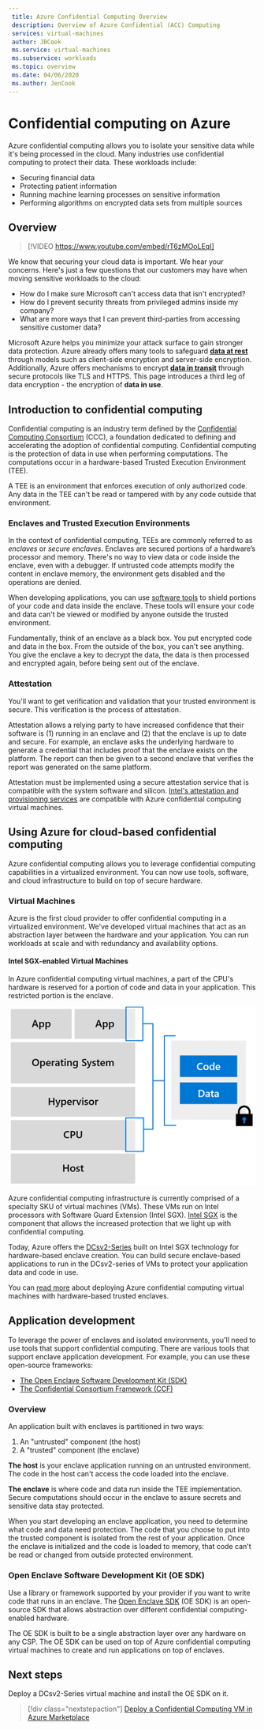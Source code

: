 ```yaml
---
 title: Azure Confidential Computing Overview
 description: Overview of Azure Confidential (ACC) Computing
 services: virtual-machines
 author: JBCook
 ms.service: virtual-machines
 ms.subservice: workloads
 ms.topic: overview
 ms.date: 04/06/2020
 ms.author: JenCook
---
```


# Confidential computing on Azure

Azure confidential computing allows you to isolate your sensitive data while it's being processed in the cloud. Many industries use confidential computing to protect their data. These workloads include:

- Securing financial data
- Protecting patient information
- Running machine learning processes on sensitive information
- Performing algorithms on encrypted data sets from multiple sources


## Overview
<p><p>


> [!VIDEO https://www.youtube.com/embed/rT6zMOoLEqI]

We know that securing your cloud data is important. We hear your concerns. Here's just a few questions that our customers may have when moving sensitive workloads to the cloud: 

- How do I make sure Microsoft can't access data that isn't encrypted?
- How do I prevent security threats from privileged admins inside my company?
- What are more ways that I can prevent third-parties from accessing sensitive customer data?

Microsoft Azure helps you minimize your attack surface to gain stronger data protection. Azure already offers many tools to safeguard [**data at rest**](../security/fundamentals/encryption-atrest.md) through models such as client-side encryption and server-side encryption. Additionally, Azure offers mechanisms to encrypt [**data in transit**](../security/fundamentals/data-encryption-best-practices.md#protect-data-in-transit) through secure protocols like TLS and HTTPS. This page introduces  a third leg of data encryption - the encryption of **data in use**.


## Introduction to confidential computing <a id="intro to acc"></a>

Confidential computing is an industry term defined by the [Confidential Computing Consortium](https://confidentialcomputing.io/) (CCC), a foundation dedicated to defining and accelerating the adoption of confidential computing. Confidential computing is the protection of data in use when performing computations. The computations occur in a hardware-based Trusted Execution Environment (TEE).

A TEE is an environment that enforces execution of only authorized code. Any data in the TEE can't be read or tampered with by any code outside that environment.

### Enclaves and Trusted Execution Environments

In the context of confidential computing, TEEs are commonly referred to as *enclaves* or *secure enclaves*. Enclaves are secured portions of a hardware’s processor and memory. There's no way to view data or code inside the enclave, even with a debugger. If untrusted code attempts modify the content in enclave memory, the environment gets disabled and the operations are denied.

When developing applications, you can use [software tools](#oe-sdk) to shield portions of your code and data inside the enclave. These tools will ensure your code and data can't be viewed or modified by anyone outside the trusted environment. 

Fundamentally, think of an enclave as a black box. You put encrypted code and data in the box. From the outside of the box, you can't see anything. You give the enclave a key to decrypt the data, the data is then processed and encrypted again, before being sent out of the enclave.

### Attestation

You'll want to get verification and validation that your trusted environment is secure. This verification is the process of attestation. 

Attestation allows a relying party to have increased confidence that their software is (1) running in an enclave and (2) that the enclave is up to date and secure. For example, an enclave asks the underlying hardware to generate a credential that includes proof that the enclave exists on the platform. The report can then be given to a second enclave that verifies the report was generated on the same platform.

Attestation must be implemented using a secure attestation service that is compatible with the system software and silicon. [Intel's attestation and provisioning services](https://software.intel.com/sgx/attestation-services) are compatible with Azure confidential computing virtual machines.


## Using Azure for cloud-based confidential computing <a id="cc-on-azure"></a>

Azure confidential computing allows you to leverage confidential computing capabilities in a virtualized environment. You can now use tools, software, and cloud infrastructure to build on top of secure hardware. 

### Virtual Machines

Azure is the first cloud provider to offer confidential computing in a virtualized environment. We've developed virtual machines that act as an abstraction layer between the hardware and your application. You can run workloads at scale and with redundancy and availability options.  

#### Intel SGX-enabled Virtual Machines

In Azure confidential computing virtual machines, a part of the CPU's hardware is reserved for a portion of code and data in your application. This restricted portion is the enclave. 

![VM model](media/overview/hardware-backed-enclave.png)

Azure confidential computing infrastructure is currently comprised of a specialty SKU of virtual machines (VMs). These VMs run on Intel processors with Software Guard Extension (Intel SGX). [Intel SGX](https://intel.com/sgx) is the component that allows the increased protection that we light up with confidential computing. 

Today, Azure offers the [DCsv2-Series](https://docs.microsoft.com/azure/virtual-machines/dcv2-series) built on Intel SGX technology for hardware-based enclave creation. You can build secure enclave-based applications to run in the DCsv2-series of VMs to protect your application data and code in use. 

You can [read more](virtual-machine-solutions.md) about deploying Azure confidential computing virtual machines with hardware-based trusted enclaves.

## Application development <a id="application-development"></a>

To leverage the power of enclaves and isolated environments, you'll need to use tools that support confidential computing. There are various tools that support enclave application development. For example, you can use these open-source frameworks: 

- [The Open Enclave Software Development Kit (SDK)](https://github.com/openenclave/openenclave)
- [The Confidential Consortium Framework (CCF)](https://github.com/Microsoft/CCF)

### Overview

An application built with enclaves is partitioned in two ways:
1. An "untrusted" component (the host)
1. A "trusted" component (the enclave)

**The host** is your enclave application running on an untrusted environment. The code in the host can't access the code loaded into the enclave. 

**The enclave** is where code and data run inside the TEE implementation. Secure computations should occur in the enclave to assure secrets and sensitive data stay protected. 

When you start developing an enclave application, you need to determine what code and data need protection. The code that you choose to put into the trusted component is isolated from the rest of your application. Once the enclave is initialized and the code is loaded to memory, that code can't be read or changed from outside protected environment.

### Open Enclave Software Development Kit (OE SDK) <a id="oe-sdk"></a>

Use a library or framework supported by your provider if you want to write code that runs in an enclave. The [Open Enclave SDK](https://github.com/openenclave/openenclave) (OE SDK) is an open-source SDK that allows abstraction over different confidential computing-enabled hardware. 

The OE SDK is built to be a single abstraction layer over any hardware on any CSP. The OE SDK can be used on top of Azure confidential computing virtual machines to create and run applications on top of enclaves.

## Next steps

Deploy a DCsv2-Series virtual machine and install the OE SDK on it.

> [!div class="nextstepaction"]
> [Deploy a Confidential Computing VM in Azure Marketplace](quick-create-marketplace.md)